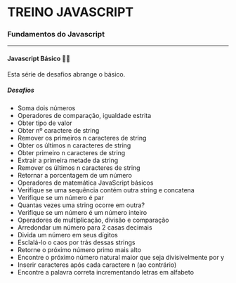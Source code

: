 # TREINO JAVASCRIPT #
### Fundamentos do Javascript ###

---

#### Javascript Básico 👨‍💻

Esta série de desafios abrange o básico.

##### Desafios
- Soma dois números
- Operadores de comparação, igualdade estrita
- Obter tipo de valor
- Obter nº caractere de string
- Remover os primeiros n caracteres de string
- Obter os últimos n caracteres de string
- Obter primeiro n caracteres de string
- Extrair a primeira metade da string
- Remover os últimos n caracteres de string
- Retornar a porcentagem de um número
- Operadores de matemática JavaScript básicos
- Verifique se uma sequência contém outra string e concatena
- Verifique se um número é par
- Quantas vezes uma string ocorre em outra?
- Verifique se um número é um número inteiro
- Operadores de multiplicação, divisão e comparação
- Arredondar um número para 2 casas decimais
- Divida um número em seus dígitos
- Esclalá-lo o caos por trás dessas strings
- Retorne o próximo número primo mais alto
- Encontre o próximo número natural maior que seja divisivelmente por y
- Inserir caracteres após cada caractere n (ao contrário)
- Encontre a palavra correta incrementando letras em alfabeto
